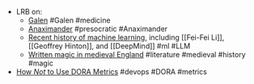 - LRB on:
	- [Galen](https://www.lrb.co.uk/the-paper/v46/n06/claire-hall/the-cook-always-wins) #Galen #medicine
	- [Anaximander](https://www.lrb.co.uk/the-paper/v45/n10/claire-hall/pond-of-gloop) #presocratic #Anaximander
	- [Recent history of machine learning](https://www.lrb.co.uk/the-paper/v46/n06/paul-taylor/llamas-pizzas-mandolins), including [[Fei-Fei Li]], [[Geoffrey Hinton]], and [[DeepMind]] #ml #LLM
	- [Written magic in medieval England](https://www.lrb.co.uk/the-paper/v46/n06/tom-johnson/i-adjure-you-egg) #literature #medieval #history #magic
- [How *Not* to Use DORA Metrics](https://thenewstack.io/the-wrong-way-to-use-dora-metrics/) #devops #DORA #metrics